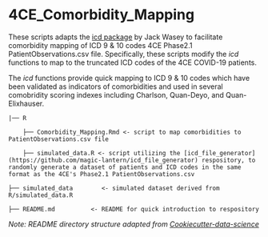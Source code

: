 # 4CE_Comorbidity_Mapping

These scripts adapts the [icd package](https://github.com/jackwasey/icd) by Jack Wasey to facilitate comorbidity mapping of ICD 9 & 10 codes 4CE Phase2.1 PatientObservations.csv file. Specifically, these scripts modify the *icd* functions to map to the truncated ICD codes of the 4CE COVID-19 patients. 

The *icd* functions provide quick mapping to ICD 9 & 10 codes which have been validated as indicators of comorbidities and used in several comobridity scoring indexes including Charlson, Quan-Deyo, and Quan-Elixhauser. 

    |── R

        ├── Comorbidity_Mapping.Rmd <- script to map comorbidities to PatientObservations.csv file
    
        ├── simulated_data.R <- script utilizing the [icd_file_generator](https://github.com/magic-lantern/icd_file_generator) respository, to randomly generate a dataset of patients and ICD codes in the same format as the 4CE's Phase2.1 PatientObservations.csv 
    
    ├── simulated_data        <- simulated dataset derived from R/simulated_data.R

    ├── README.md          <- README for quick introduction to respository

*Note: README directory structure adapted from [Cookiecutter-data-science](https://drivendata.github.io/cookiecutter-data-science/)*
